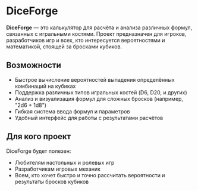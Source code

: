 # DiceForge

**DiceForge** — это калькулятор для расчёта и анализа различных формул, связанных с игральными костями. Проект предназначен для игроков, разработчиков игр и всех, кто интересуется вероятностями и математикой, стоящей за бросками кубиков.

## Возможности

- Быстрое вычисление вероятностей выпадения определённых комбинаций на кубиках
- Поддержка различных типов игральных костей (D6, D20, и других)
- Анализ и визуализация формул для сложных бросков (например, "2d6 + 1d8")
- Гибкая система ввода формул и параметров
- Удобный интерфейс для работы с результатами расчётов

## Для кого проект

DiceForge будет полезен:
- Любителям настольных и ролевых игр
- Разработчикам игровых механик
- Всем, кто хочет быстро и точно рассчитать вероятности и результаты бросков кубиков
